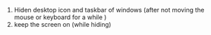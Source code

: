 1. Hiden desktop icon and taskbar of windows  (after not moving the mouse or keyboard for a while )
2. keep the screen on   (while hiding)
